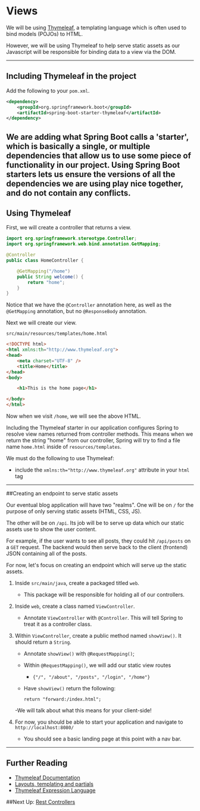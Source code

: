 # Views

We will be using [Thymeleaf](http://www.thymeleaf.org/), a templating language which is often 
used to bind models (POJOs) to HTML. 

However, we will be using Thymeleaf to help serve static assets as our Javascript will be responsible
for binding data to a view via the DOM.

---
## Including Thymeleaf in the project

Add the following to your `pom.xml`.

```xml
<dependency>
    <groupId>org.springframework.boot</groupId>
    <artifactId>spring-boot-starter-thymeleaf</artifactId>
</dependency>
```

We are adding what Spring Boot calls a 'starter', which is basically a single,
or multiple dependencies that allow us to use some piece of functionality in our
project. Using Spring Boot starters lets us ensure the versions of all the
dependencies we are using play nice together, and do not contain any conflicts.
---
## Using Thymeleaf

First, we will create a controller that returns a view.

```java
import org.springframework.stereotype.Controller;
import org.springframework.web.bind.annotation.GetMapping;

@Controller
public class HomeController {

    @GetMapping("/home")
    public String welcome() {
        return "home";
    }
}
```

Notice that we have the `@Controller` annotation here, as well as the
`@GetMapping` annotation, but no `@ResponseBody` annotation.

Next we will create our view.

`src/main/resources/templates/home.html`

```html
<!DOCTYPE html>
<html xmlns:th="http://www.thymeleaf.org">
<head>
    <meta charset="UTF-8" />
    <title>Home</title>
</head>
<body>

    <h1>This is the home page</h1>

</body>
</html>
```

Now when we visit `/home`, we will see the above HTML.

Including the Thymeleaf starter in our application configures Spring to resolve
view names returned from controller methods. This means when we return the
string "home" from our controller, Spring will try to find a file name
`home.html` inside of `resources/templates`.

We must do the following to use Thymeleaf:

- include the `xmlns:th="http://www.thymeleaf.org"` attribute in your `html`
  tag

---
##Creating an endpoint to serve static assets

Our eventual blog application will have two "realms". One will be on 
`/` for the purpose of only serving static assets (HTML, CSS, JS).

The other will be on `/api`. Its job will be to serve up data which our static assets use to show the user content.

For example, if the user wants to see all posts, they could hit `/api/posts` on a `GET` request. The backend would then serve back to the client (frontend) JSON containing all of the posts.

For now, let's focus on creating an endpoint which will serve up the static assets.

1. Inside `src/main/java`, create a packaged titled `web`.
    - This package will be responsible for holding all of our controllers.
2. Inside `web`, create a class named `ViewController`.
    - Annotate `ViewController` with `@Controller`. This will tell Spring to treat it as a controller class.
3. Within `ViewController`, create a public method named `showView()`. It should return a `String`.
    - Annotate `showView()` with `@RequestMapping()`;
    - Within `@RequestMapping()`, we will add our static view routes
        - `{"/", "/about", "/posts", "/login", "/home"}`
    - Have `showView()` return the following:
    
        ```return "forward:/index.html";```
      
    -We will talk about what this means for your client-side!
   
4. For now, you should be able to start your application and navigate to `http://localhost:8080/`
    - You should see a basic landing page at this point with a nav bar.


---

## Further Reading

- [Thymeleaf Documentation](http://www.thymeleaf.org/documentation.html)
- [Layouts, templating and partials](http://www.thymeleaf.org/doc/articles/layouts.html)
- [Thymeleaf Expression Language](http://www.thymeleaf.org/doc/articles/standarddialect5minutes.html)


##Next Up: [Rest Controllers](../5-rest.md)